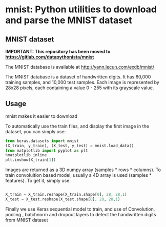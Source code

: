 # mnist: Python utilities to download and parse the MNIST dataset

## MNIST dataset

**IMPORTANT: This repository has been moved to https://gitlab.com/datapythonista/mnist**

The MNIST database is available at http://yann.lecun.com/exdb/mnist/

The MNIST database is a dataset of handwritten digits. It has 60,000 training
samples, and 10,000 test samples. Each image is represented by 28x28 pixels, each
containing a value 0 - 255 with its grayscale value.



## Usage

mnist makes it easier to download 

To automatically use the train files, and display the first image in the
dataset, you can simply use:

```python
from keras.datasets import mnist
(X_train, y_train), (X_test, y_test) = mnist.load_data()
from matplotlib import pyplot as plt
%matplotlib inline
plt.imshow(X_train[1])
```




Images are returned as a 3D numpy array (samples * rows * columns). To train
convoluition based model, usually a 4D array is used (samples * features). To
get it, simply use:

```python

X_train = X_train.reshape(X_train.shape[0], 28, 28,1)
X_test = X_test.reshape(X_test.shape[0], 28, 28,1)
```
Finally we use Keras sequential model to train, and use of Convolution, pooling , batchnorm and dropout layers to detect the handwritten digits from MNIST dataset


